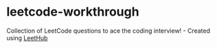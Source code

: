 # leetcode-workthrough
Collection of LeetCode questions to ace the coding interview! - Created using [LeetHub](https://github.com/QasimWani/LeetHub)
